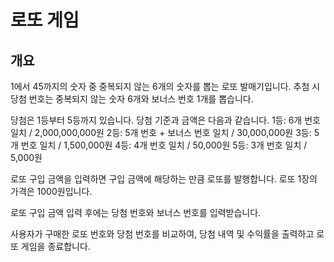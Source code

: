 # 로또 게임

## 개요
1에서 45까지의 숫자 중 중복되지 않는 6개의 숫자를 뽑는 로또 발매기입니다.
추첨 시 당첨 번호는 중복되지 않는 숫자 6개와 보너스 번호 1개를 뽑습니다.

당첨은 1등부터 5등까지 있습니다. 당첨 기준과 금액은 다음과 같습니다.
1등: 6개 번호 일치 / 2,000,000,000원
2등: 5개 번호 + 보너스 번호 일치 / 30,000,000원
3등: 5개 번호 일치 / 1,500,000원
4등: 4개 번호 일치 / 50,000원
5등: 3개 번호 일치 / 5,000원

로또 구입 금액을 입력하면 구입 금액에 해당하는 만큼 로또를 발행합니다.
로또 1장의 가격은 1000원입니다.

로또 구입 금액 입력 후에는 당첨 번호와 보너스 번호를 입력받습니다.

사용자가 구매한 로또 번호와 당첨 번호를 비교하여, 당첨 내역 및 수익률을 출력하고 로또 게임을 종료합니다.


